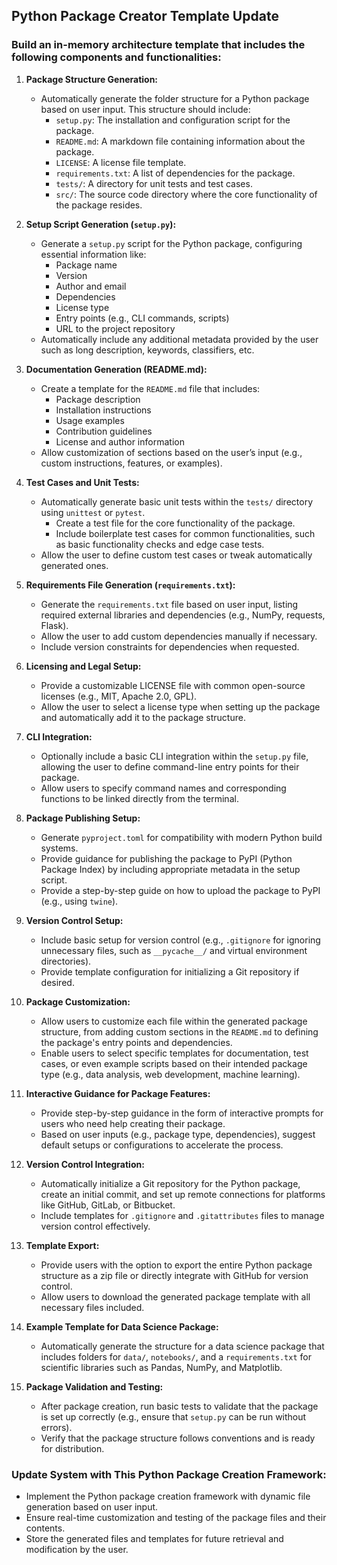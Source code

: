 ## Python Package Creator Template Update

### Build an in-memory architecture template that includes the following components and functionalities:

1. **Package Structure Generation:**
   - Automatically generate the folder structure for a Python package based on user input. This structure should include:
     - `setup.py`: The installation and configuration script for the package.
     - `README.md`: A markdown file containing information about the package.
     - `LICENSE`: A license file template.
     - `requirements.txt`: A list of dependencies for the package.
     - `tests/`: A directory for unit tests and test cases.
     - `src/`: The source code directory where the core functionality of the package resides.
   
2. **Setup Script Generation (`setup.py`):**
   - Generate a `setup.py` script for the Python package, configuring essential information like:
     - Package name
     - Version
     - Author and email
     - Dependencies
     - License type
     - Entry points (e.g., CLI commands, scripts)
     - URL to the project repository
   - Automatically include any additional metadata provided by the user such as long description, keywords, classifiers, etc.

3. **Documentation Generation (README.md):**
   - Create a template for the `README.md` file that includes:
     - Package description
     - Installation instructions
     - Usage examples
     - Contribution guidelines
     - License and author information
   - Allow customization of sections based on the user’s input (e.g., custom instructions, features, or examples).

4. **Test Cases and Unit Tests:**
   - Automatically generate basic unit tests within the `tests/` directory using `unittest` or `pytest`.
     - Create a test file for the core functionality of the package.
     - Include boilerplate test cases for common functionalities, such as basic functionality checks and edge case tests.
   - Allow the user to define custom test cases or tweak automatically generated ones.

5. **Requirements File Generation (`requirements.txt`):**
   - Generate the `requirements.txt` file based on user input, listing required external libraries and dependencies (e.g., NumPy, requests, Flask).
   - Allow the user to add custom dependencies manually if necessary.
   - Include version constraints for dependencies when requested.

6. **Licensing and Legal Setup:**
   - Provide a customizable LICENSE file with common open-source licenses (e.g., MIT, Apache 2.0, GPL).
   - Allow the user to select a license type when setting up the package and automatically add it to the package structure.

7. **CLI Integration:**
   - Optionally include a basic CLI integration within the `setup.py` file, allowing the user to define command-line entry points for their package.
   - Allow users to specify command names and corresponding functions to be linked directly from the terminal.

8. **Package Publishing Setup:**
   - Generate `pyproject.toml` for compatibility with modern Python build systems.
   - Provide guidance for publishing the package to PyPI (Python Package Index) by including appropriate metadata in the setup script.
   - Provide a step-by-step guide on how to upload the package to PyPI (e.g., using `twine`).

9. **Version Control Setup:**
   - Include basic setup for version control (e.g., `.gitignore` for ignoring unnecessary files, such as `__pycache__/` and virtual environment directories).
   - Provide template configuration for initializing a Git repository if desired.

10. **Package Customization:**
    - Allow users to customize each file within the generated package structure, from adding custom sections in the `README.md` to defining the package's entry points and dependencies.
    - Enable users to select specific templates for documentation, test cases, or even example scripts based on their intended package type (e.g., data analysis, web development, machine learning).

11. **Interactive Guidance for Package Features:**
    - Provide step-by-step guidance in the form of interactive prompts for users who need help creating their package.
    - Based on user inputs (e.g., package type, dependencies), suggest default setups or configurations to accelerate the process.

12. **Version Control Integration:**
    - Automatically initialize a Git repository for the Python package, create an initial commit, and set up remote connections for platforms like GitHub, GitLab, or Bitbucket.
    - Include templates for `.gitignore` and `.gitattributes` files to manage version control effectively.

13. **Template Export:**
    - Provide users with the option to export the entire Python package structure as a zip file or directly integrate with GitHub for version control.
    - Allow users to download the generated package template with all necessary files included.

14. **Example Template for Data Science Package:**
    - Automatically generate the structure for a data science package that includes folders for `data/`, `notebooks/`, and a `requirements.txt` for scientific libraries such as Pandas, NumPy, and Matplotlib.

15. **Package Validation and Testing:**
    - After package creation, run basic tests to validate that the package is set up correctly (e.g., ensure that `setup.py` can be run without errors).
    - Verify that the package structure follows conventions and is ready for distribution.

### Update System with This Python Package Creation Framework:

- Implement the Python package creation framework with dynamic file generation based on user input.
- Ensure real-time customization and testing of the package files and their contents.
- Store the generated files and templates for future retrieval and modification by the user.
